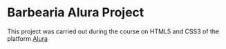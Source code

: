 # Barbearia Alura Project

This project was carried out during the course on HTML5 and CSS3 of the platform [Alura](https://www.alura.com.br/planos-cursos-online) 